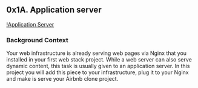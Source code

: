 ## 0x1A. Application server

[!Application Server](https://s3.amazonaws.com/alx-intranet.hbtn.io/uploads/medias/2018/9/c7d1ed0a2e10d1b4e9b3.jpg?X-Amz-Algorithm=AWS4-HMAC-SHA256&X-Amz-Credential=AKIARDDGGGOUSBVO6H7D%2F20240820%2Fus-east-1%2Fs3%2Faws4_request&X-Amz-Date=20240820T194311Z&X-Amz-Expires=86400&X-Amz-SignedHeaders=host&X-Amz-Signature=4c8877de66edc6d04939135d64a0b96ee006d1cf550ea44f064b1d8e64143397)

### Background Context

Your web infrastructure is already serving web pages via Nginx that you installed in your first web stack project. While a web server can also serve dynamic content, this task is usually given to an application server. In this project you will add this piece to your infrastructure, plug it to your Nginx and make is serve your Airbnb clone project.
